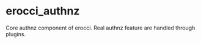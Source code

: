 erocci_authnz
=============

Core authnz component of erocci. Real authnz feature are handled
through plugins.
